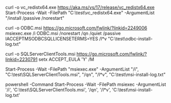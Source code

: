 curl -o vc_redistx64.exe https://aka.ms/vs/17/release/vc_redistx64.exe
Start-Process -Wait -FilePath "C:\test\vc_redistx64.exe" -ArgumentList "/install /passive /norestart"

curl -o ODBC.msi https://go.microsoft.com/fwlink/?linkid=2249006
msiexec.exe /i ODBC.msi  /norestart /qn /quiet /passive IACCEPTMSODBCSQLLICENSETERMS=YES /l*v "C:\test\odbc-install-log.txt"

curl -o SQLServerClientTools.msi https://go.microsoft.com/fwlink/?linkid=2230791
setx ACCEPT_EULA 'Y' /M

Start-Process -Wait -FilePath "msiexec.exe" -ArgumentList "/i", "C:\test\SQLServerClientTools.msi", "/qn", "/l*v", "C:\test\msi-install-log.txt"

















powershell -Command Start-Process -Wait -FilePath msiexec -ArgumentList '/i', 'C:\test\SQLServerClientTools.msi', '/qn', '/l*v', 'C:\test\msi-install-log.txt'

